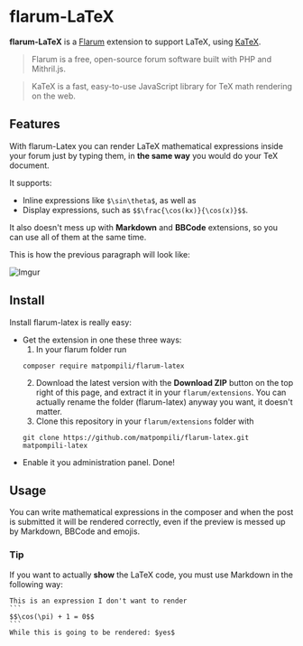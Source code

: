 # flarum-LaTeX
**flarum-LaTeX** is a [Flarum](https://github.com/flarum/flarum/) extension to support LaTeX, using [KaTeX](https://github.com/Khan/KaTeX/).

>Flarum is a free, open-source forum software built with PHP and Mithril.js.

>KaTeX is a fast, easy-to-use JavaScript library for TeX math rendering on the web.

## Features
With flarum-Latex you can render LaTeX mathematical expressions inside your forum just by typing them, in **the same way** you would do your TeX document.

It supports:
- Inline expressions like `$\sin\theta$`, as well as
- Display expressions, such as `$$\frac{\cos(kx)}{\cos(x)}$$`.

It also doesn't mess up with **Markdown** and **BBCode** extensions, so you can use all of them at the same time.

This is how the previous paragraph will look like:

![Imgur](http://i.imgur.com/BhEIDD0.png "This is how the previous paragraph will look like")

## Install
Install flarum-latex is really easy:
- Get the extension in one these three ways:
  1. In your flarum folder run
  ```
  composer require matpompili/flarum-latex
  ```
  2. Download the latest version with the **Download ZIP** button on the top right of this page, and extract it in your `flarum/extensions`. You can actually rename the folder (flarum-latex) anyway you want, it doesn't matter.
  3. Clone this repository in your `flarum/extensions` folder with
  ```
  git clone https://github.com/matpompili/flarum-latex.git matpompili-latex
  ```
- Enable it you administration panel. Done!

## Usage
You can write mathematical expressions in the composer and when the post is submitted it will be rendered correctly, even if the preview is messed up by Markdown, BBCode and emojis.
### Tip
If you want to actually **show** the LaTeX code, you must use Markdown in the following way:

    This is an expression I don't want to render
    ```
    $$\cos(\pi) + 1 = 0$$
    ```
    While this is going to be rendered: $yes$
